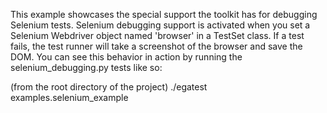 This example showcases the special support the toolkit has for debugging Selenium
tests. Selenium debugging support is activated when you set a Selenium Webdriver
object named 'browser' in a TestSet class. If a test fails, the test runner will
take a screenshot of the browser and save the DOM. You can see this behavior in
action by running the selenium_debugging.py tests like so:

(from the root directory of the project)
./egatest examples.selenium_example